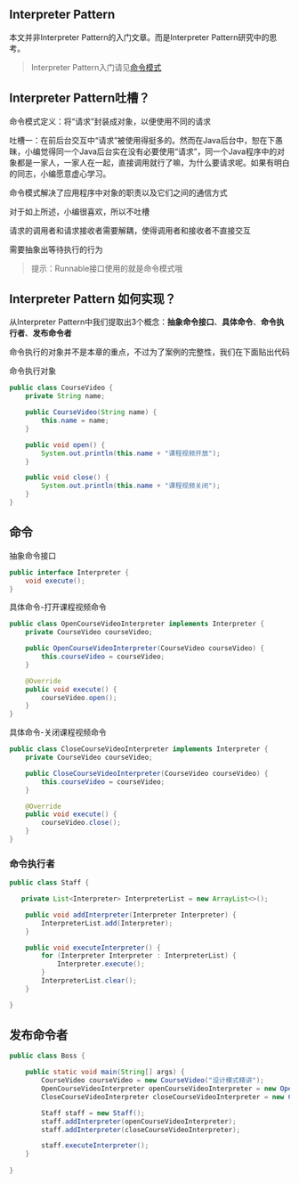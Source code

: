 ## Interpreter Pattern

本文并非Interpreter Pattern的入门文章。而是Interpreter Pattern研究中的思考。

> Interpreter Pattern入门请见[命令模式](https://www.runoob.com/design-pattern/Interpreter-pattern.html)

## Interpreter Pattern吐槽？

命令模式定义：将“请求”封装成对象，以便使用不同的请求

吐槽一：在前后台交互中“请求”被使用得挺多的。然而在Java后台中，恕在下愚昧，小编觉得同一个Java后台实在没有必要使用“请求”，同一个Java程序中的对象都是一家人，一家人在一起，直接调用就行了嘛，为什么要请求呢。如果有明白的同志，小编愿意虚心学习。



命令模式解决了应用程序中对象的职责以及它们之间的通信方式

对于如上所述，小编很喜欢，所以不吐槽



请求的调用者和请求接收者需要解耦，使得调用者和接收者不直接交互



需要抽象出等待执行的行为



> 提示：Runnable接口使用的就是命令模式哦

## Interpreter Pattern 如何实现？

从Interpreter Pattern中我们提取出3个概念：**抽象命令接口**、**具体命令**、**命令执行者**、**发布命令者**

命令执行的对象并不是本章的重点，不过为了案例的完整性，我们在下面贴出代码

命令执行对象

```java
public class CourseVideo {
    private String name;

    public CourseVideo(String name) {
        this.name = name;
    }

    public void open() {
        System.out.println(this.name + "课程视频开放");
    }

    public void close() {
        System.out.println(this.name + "课程视频关闭");
    }
}
```

## 命令

抽象命令接口

```java
public interface Interpreter {
    void execute();
}
```

具体命令-打开课程视频命令

```java
public class OpenCourseVideoInterpreter implements Interpreter {
    private CourseVideo courseVideo;

    public OpenCourseVideoInterpreter(CourseVideo courseVideo) {
        this.courseVideo = courseVideo;
    }

    @Override
    public void execute() {
        courseVideo.open();
    }
}
```

具体命令-关闭课程视频命令

```java
public class CloseCourseVideoInterpreter implements Interpreter {
    private CourseVideo courseVideo;

    public CloseCourseVideoInterpreter(CourseVideo courseVideo) {
        this.courseVideo = courseVideo;
    }

    @Override
    public void execute() {
        courseVideo.close();
    }
}
```

### 命令执行者

```java
public class Staff {

   private List<Interpreter> InterpreterList = new ArrayList<>();

    public void addInterpreter(Interpreter Interpreter) {
        InterpreterList.add(Interpreter);
    }

    public void executeInterpreter() {
        for (Interpreter Interpreter : InterpreterList) {
            Interpreter.execute();
        }
        InterpreterList.clear();
    }

}
```

## 发布命令者

```java
public class Boss {

    public static void main(String[] args) {
        CourseVideo courseVideo = new CourseVideo("设计模式精讲");
        OpenCourseVideoInterpreter openCourseVideoInterpreter = new OpenCourseVideoInterpreter(courseVideo);
        CloseCourseVideoInterpreter closeCourseVideoInterpreter = new CloseCourseVideoInterpreter(courseVideo);

        Staff staff = new Staff();
        staff.addInterpreter(openCourseVideoInterpreter);
        staff.addInterpreter(closeCourseVideoInterpreter);

        staff.executeInterpreter();
    }
    
}
```

